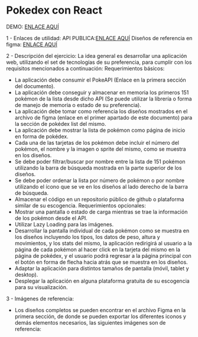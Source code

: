 # Pokedex con React
DEMO: [ENLACE AQUÍ](https://pokedex.cuspry.com/)

1 - Enlaces de utilidad:
API PUBLICA:[ENLACE AQUÍ](https://pokeapi.co/)
Diseños de referencia en figma: [ENLACE AQUÍ](https://www.figma.com/file/ZwdLvJdXTHzN4rbOjwwpza/Pok%C3%A9dex-(Community)?type=design&node-id=0-1&mode=design&t=kwl0XiPdqxMUXNOd-0)

2 - Descripción del ejercicio:
La idea general es desarrollar una aplicación web, utilizando el set de tecnologías de su
preferencia, para cumplir con los requisitos mencionados a continuación:
Requerimientos básicos:
- La aplicación debe consumir el PokeAPI (Enlace en la primera sección del documento).
- La aplicación debe conseguir y almacenar en memoria los primeros 151 pokémon de la
lista desde dicho API (Se puede utilizar la librería o forma de manejo de memoria o
estado de su preferencia).
- La aplicación debe tomar como referencia los diseños mostrados en el archivo de figma
(enlace en el primer apartado de este documento) para la sección de pokédex list del
mismo.
- La aplicación debe mostrar la lista de pokémon como página de inicio en forma de
pokédex.
- Cada una de las tarjetas de los pokémon debe incluir el número del pokémon, el
nombre y la imagen o sprite del mismo, como se muestra en los diseños.
- Se debe poder filtrar/buscar por nombre entre la lista de 151 pokémon utilizando la
barra de búsqueda mostrada en la parte superior de los diseños.
- Se debe poder ordenar la lista por número de pokémon o por nombre utilizando el ícono
que se ve en los diseños al lado derecho de la barra de búsqueda.
- Almacenar el código en un repositorio público de github o plataforma similar de su
escogencia.
Requerimientos opcionales:
- Mostrar una pantalla o estado de carga mientras se trae la información de los pokémon
desde el API.
- Utilizar Lazy Loading para las imágenes.
- Desarrollar la pantalla individual de cada pokémon como se muestra en los diseños
incluyendo los tipos, los datos de peso, altura y movimientos, y los stats del mismo, la
aplicación redirigirá al usuario a la página de cada pokémon al hacer click en la tarjeta
del mismo en la página de pokédex, y el usuario podrá regresar a la página principal
con el botón en forma de flecha hacia atrás que se muestra en los diseños.
- Adaptar la aplicación para distintos tamaños de pantalla (móvil, tablet y desktop).
- Desplegar la aplicación en alguna plataforma gratuita de su escogencia para su
visualización.

3 - Imágenes de referencia:
- Los diseños completos se pueden encontrar en el archivo Figma en la primera sección,
de donde se pueden exportar los diferentes iconos y demás elementos necesarios, las
siguientes imágenes son de referencia:

